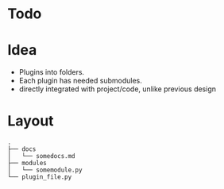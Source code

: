# Todo


# Idea

- Plugins into folders. 
- Each plugin has needed submodules. 
- directly integrated with project/code, unlike previous design

# Layout

```
.
├── docs
│   └── somedocs.md
├── modules
│   └── somemodule.py
└── plugin_file.py
```